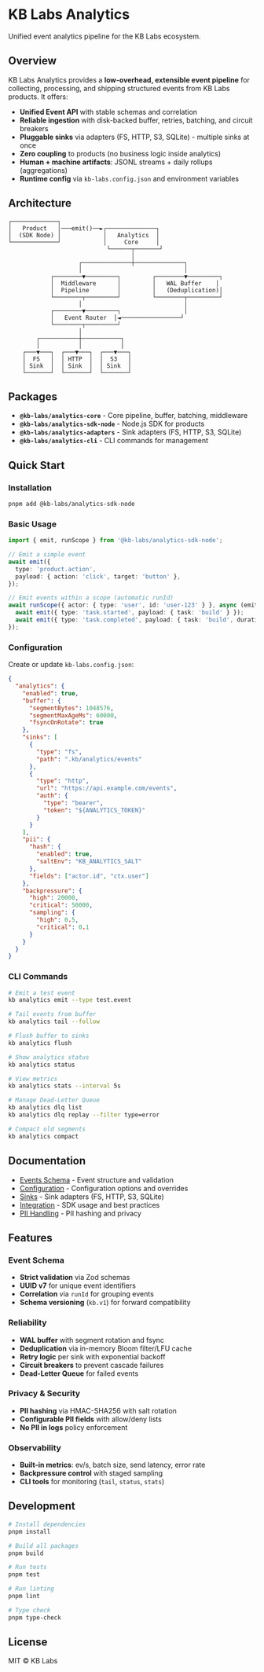 # KB Labs Analytics

Unified event analytics pipeline for the KB Labs ecosystem.

## Overview

KB Labs Analytics provides a **low-overhead, extensible event pipeline** for collecting, processing, and shipping structured events from KB Labs products. It offers:

- **Unified Event API** with stable schemas and correlation
- **Reliable ingestion** with disk-backed buffer, retries, batching, and circuit breakers
- **Pluggable sinks** via adapters (FS, HTTP, S3, SQLite) - multiple sinks at once
- **Zero coupling** to products (no business logic inside analytics)
- **Human + machine artifacts**: JSONL streams + daily rollups (aggregations)
- **Runtime config** via `kb-labs.config.json` and environment variables

## Architecture

```
┌─────────────┐
│   Product   │───emit()──►┌──────────────┐
│  (SDK Node) │            │   Analytics  │
└─────────────┘            │     Core     │
                            └──────┬───────┘
                                   │
                    ┌──────────────┼──────────────┐
                    │                             │
            ┌────────▼─────────┐         ┌────────▼─────────┐
            │  Middleware      │         │   WAL Buffer    │
            │  Pipeline        │         │   (Deduplication)│
            └────────┬─────────┘         └────────┬─────────┘
                    │                             │
            ┌────────▼─────────┐                  │
            │   Event Router  │◄─────────────────┘
            └────────┬─────────┘
                    │
        ┌───────────┼───────────┐
        │           │           │
    ┌───▼───┐  ┌───▼───┐  ┌───▼───┐
    │  FS   │  │ HTTP  │  │  S3   │
    │ Sink  │  │ Sink  │  │ Sink  │
    └───────┘  └───────┘  └───────┘
```

## Packages

- **`@kb-labs/analytics-core`** - Core pipeline, buffer, batching, middleware
- **`@kb-labs/analytics-sdk-node`** - Node.js SDK for products
- **`@kb-labs/analytics-adapters`** - Sink adapters (FS, HTTP, S3, SQLite)
- **`@kb-labs/analytics-cli`** - CLI commands for management

## Quick Start

### Installation

```bash
pnpm add @kb-labs/analytics-sdk-node
```

### Basic Usage

```typescript
import { emit, runScope } from '@kb-labs/analytics-sdk-node';

// Emit a simple event
await emit({
  type: 'product.action',
  payload: { action: 'click', target: 'button' },
});

// Emit events within a scope (automatic runId)
await runScope({ actor: { type: 'user', id: 'user-123' } }, async (emit) => {
  await emit({ type: 'task.started', payload: { task: 'build' } });
  await emit({ type: 'task.completed', payload: { task: 'build', duration: 1000 } });
});
```

### Configuration

Create or update `kb-labs.config.json`:

```json
{
  "analytics": {
    "enabled": true,
    "buffer": {
      "segmentBytes": 1048576,
      "segmentMaxAgeMs": 60000,
      "fsyncOnRotate": true
    },
    "sinks": [
      {
        "type": "fs",
        "path": ".kb/analytics/events"
      },
      {
        "type": "http",
        "url": "https://api.example.com/events",
        "auth": {
          "type": "bearer",
          "token": "${ANALYTICS_TOKEN}"
        }
      }
    ],
    "pii": {
      "hash": {
        "enabled": true,
        "saltEnv": "KB_ANALYTICS_SALT"
      },
      "fields": ["actor.id", "ctx.user"]
    },
    "backpressure": {
      "high": 20000,
      "critical": 50000,
      "sampling": {
        "high": 0.5,
        "critical": 0.1
      }
    }
  }
}
```

### CLI Commands

```bash
# Emit a test event
kb analytics emit --type test.event

# Tail events from buffer
kb analytics tail --follow

# Flush buffer to sinks
kb analytics flush

# Show analytics status
kb analytics status

# View metrics
kb analytics stats --interval 5s

# Manage Dead-Letter Queue
kb analytics dlq list
kb analytics dlq replay --filter type=error

# Compact old segments
kb analytics compact
```

## Documentation

- [Events Schema](docs/events.md) - Event structure and validation
- [Configuration](docs/config.md) - Configuration options and overrides
- [Sinks](docs/sinks.md) - Sink adapters (FS, HTTP, S3, SQLite)
- [Integration](docs/integration.md) - SDK usage and best practices
- [PII Handling](docs/pii.md) - PII hashing and privacy

## Features

### Event Schema

- **Strict validation** via Zod schemas
- **UUID v7** for unique event identifiers
- **Correlation** via `runId` for grouping events
- **Schema versioning** (`kb.v1`) for forward compatibility

### Reliability

- **WAL buffer** with segment rotation and fsync
- **Deduplication** via in-memory Bloom filter/LFU cache
- **Retry logic** per sink with exponential backoff
- **Circuit breakers** to prevent cascade failures
- **Dead-Letter Queue** for failed events

### Privacy & Security

- **PII hashing** via HMAC-SHA256 with salt rotation
- **Configurable PII fields** with allow/deny lists
- **No PII in logs** policy enforcement

### Observability

- **Built-in metrics**: ev/s, batch size, send latency, error rate
- **Backpressure control** with staged sampling
- **CLI tools** for monitoring (`tail`, `status`, `stats`)

## Development

```bash
# Install dependencies
pnpm install

# Build all packages
pnpm build

# Run tests
pnpm test

# Run linting
pnpm lint

# Type check
pnpm type-check
```

## License

MIT © KB Labs
